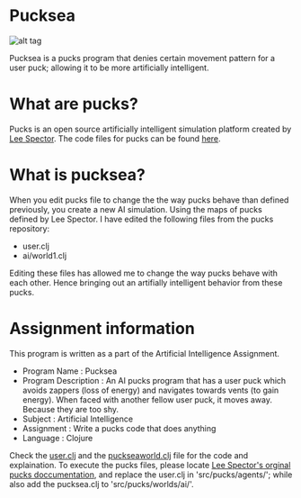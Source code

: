 Pucksea
=======

![alt tag](http://1.bp.blogspot.com/-dL2WkCZUxAI/VhXsdIzMfxI/AAAAAAAACOw/D8GKO1KkkoE/s1600/Screen%2BShot%2B2015-10-08%2Bat%2B12.08.06%2BAM.png)

Pucksea is a pucks program that denies certain movement pattern for a user puck; allowing it to be more artificially intelligent.

What are pucks?
=======
Pucks  is an open source artificially intelligent simulation platform created by [Lee Spector](https://github.com/lspector).
The code files for pucks can be found [here](https://github.com/lspector/pucks).

What is pucksea?
=======
When you edit pucks file to change the the way pucks behave than defined previously, you create a new AI simulation.
Using the maps of pucks defined by Lee Spector. I have edited the following files from the pucks repository:
- user.clj
- ai/world1.clj

Editing these files has allowed me to change the way pucks behave with each other. Hence bringing out an artifially intelligent behavior from these pucks.

Assignment information
=======
This program is written as a part of the Artificial Intelligence Assignment.

- Program Name : Pucksea
- Program Description : An AI pucks program that has a user puck which avoids zappers (loss of energy) and navigates towards vents (to gain energy). When faced with another fellow user puck, it moves away. Because they are too shy.
- Subject : Artificial Intelligence
- Assignment : Write a pucks code that does anything
- Language : Clojure

Check the [user.clj](link) and the [puckseaworld.clj](link) file for the code and explaination.
To execute the pucks files, please locate [Lee Spector's orginal pucks doccumentation](https://github.com/lspector/pucks), and replace the user.clj in 'src/pucks/agents/'; while also add the pucksea.clj to 'src/pucks/worlds/ai/'.

